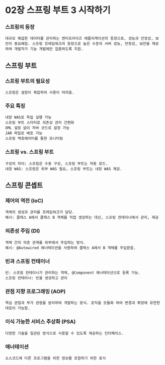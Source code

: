 # 02장 스프링 부트 3 시작하기
### 스프링의 등장
    대규모 복잡한 데이터를 관리하는 엔터프라이즈 애플리케이션의 등장으로, 성능과 안정성, 보안이 중요해짐. 스프링 프레임워크의 등장으로 높은 수준의 서버 성능, 안정성, 보안을 제공하여 개발자가 기능 개발에만 집중하도록 지원.

## 스프링 부트
 ### 스프링 부트의 필요성
    스프링은 설정이 복잡하여 사용이 어려움.
 ### 주요 특징
    내장 WAS로 독립 실행 가능
    스프링 부트 스타터로 의존성 관리 간편화
    XML 설정 없이 자바 코드로 설정 가능
    JAR 파일로 배포 가능
    스프링 액츄에이터를 통한 모니터링

 ### 스프링 vs. 스프링 부트
    구성의 차이: 스프링은 수동 구성, 스프링 부트는 자동 로드.
    내장 WAS: 스프링은 외부 WAS 필요, 스프링 부트는 내장 WAS 제공.
## 스프링 콘셉트
 ### 제어의 역전 (IoC)
    객체의 생성과 관리를 프레임워크가 담당.
    예시: 클래스 A에서 클래스 B 객체를 직접 생성하는 대신, 스프링 컨테이너에서 관리, 제공
 ### 의존성 주입 (DI)
    객체 간의 의존 관계를 외부에서 주입하는 방식.
    예시: @Autowired 애너테이션을 사용하여 클래스 A에서 B 객체를 주입받음.
 ### 빈과 스프링 컨테이너
    빈: 스프링 컨테이너가 관리하는 객체, @Component 애너테이션으로 등록 가능.
    스프링 컨테이너: 빈을 생성하고 관리    
 ### 관점 지향 프로그래밍 (AOP)
    핵심 관점과 부가 관점을 분리하여 개발하는 방식. 로직을 모듈화 하여 변경과 확장에 유연한 대응이 가능함.
 ### 이식 가능한 서비스 추상화 (PSA)
    다양한 기술을 일관된 방식으로 사용할 수 있도록 제공하는 인터페이스.


 ### 애너테이션
    소스코드에 다른 프로그램을 위한 정보를 포함하기 위한 표식

